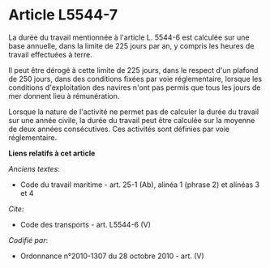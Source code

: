 # Article L5544-7

La durée du travail mentionnée à l'article L. 5544-6 est calculée sur une base annuelle, dans la limite de 225 jours par an,
y compris les heures de travail effectuées à terre. 

Il peut être dérogé à cette limite de 225 jours, dans le respect d'un plafond de 250 jours, dans des conditions fixées par
voie réglementaire, lorsque les conditions d'exploitation des navires n'ont pas permis que tous les jours de mer donnent lieu
à rémunération. 

Lorsque la nature de l'activité ne permet pas de calculer la durée du travail sur une année civile, la durée du travail peut
être calculée sur la moyenne de deux années consécutives. Ces activités sont définies par voie réglementaire.

**Liens relatifs à cet article**

_Anciens textes_:

  - Code du travail maritime - art. 25-1 (Ab), alinéa 1 (phrase 2) et alinéas 3 et 4

_Cite_:

  - Code des transports - art. L5544-6 (V)

_Codifié par_:

  - Ordonnance n°2010-1307 du 28 octobre 2010 - art. (V)
